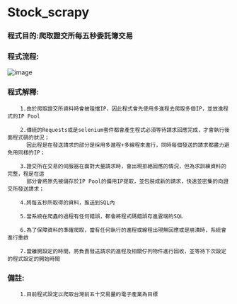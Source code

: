 # Stock_scrapy 
### 程式目的:爬取證交所每五秒委託簿交易
### 程式流程: 
![image](https://i.imgur.com/yfgHt8Q.jpg)
### 程式解釋:
        1.由於爬取證交所資料時會被阻擋IP，因此程式會先使用多進程去爬取多個IP，並放進程式的IP Pool
        
        2.傳統的Requests或是selenium套件都會產生程式必須等待請求回應完成，才會執行後面程式碼的狀況；
          因此程是在發送請求的部分是採用多進程+多線程來進行，同時每個發送的請求都盡力避免用同樣的IP；
          
        3.證交所在交易的伺服器在面對大量請求時，會出現拒絕回應的情況，但為求訓練資料的完整，程是在這
          部分會將原先被儲存於IP Pool的備用IP提取，並包裝成新的請求，快速並密集的向證交所發送請求；
          
        4.將每五秒所取得的資料，推送到SQL內
        
        5.當系統在爬蟲的過程有任何錯誤，都會將程式碼錯誤存進雲端的SQL
        
        6.為了保障資料的準確爬取，當有任何執行的進程或線程出現無回應或是崩潰時，系統會進行重啟
        
        7.當離開設定的時間，將負責發送請求的進程及相關佇列物件進行回收，並等待下次設定的程式設定的開始時間
        
### 備註:
        1.目前程式設定以爬取台灣前五十交易量的電子產業為目標
  

